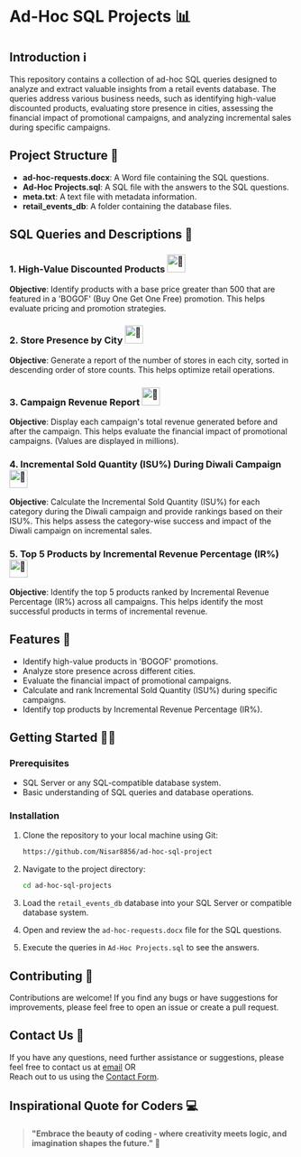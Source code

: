 
# Ad-Hoc SQL Projects 📊

## Introduction ℹ️

This repository contains a collection of ad-hoc SQL queries designed to analyze and extract valuable insights from a retail events database. The queries address various business needs, such as identifying high-value discounted products, evaluating store presence in cities, assessing the financial impact of promotional campaigns, and analyzing incremental sales during specific campaigns.

## Project Structure 📁

- **ad-hoc-requests.docx**: A Word file containing the SQL questions.
- **Ad-Hoc Projects.sql**: A SQL file with the answers to the SQL questions.
- **meta.txt**: A text file with metadata information.
- **retail_events_db**: A folder containing the database files.

## SQL Queries and Descriptions 📝

### 1. High-Value Discounted Products <picture><source srcset="https://fonts.gstatic.com/s/e/notoemoji/latest/1f31f/512.webp" type="image/webp"><img src="https://fonts.gstatic.com/s/e/notoemoji/latest/1f31f/512.gif" alt="🌟" width="32" height="32"></picture> 
**Objective**: Identify products with a base price greater than 500 that are featured in a 'BOGOF' (Buy One Get One Free) promotion. This helps evaluate pricing and promotion strategies.

### 2. Store Presence by City <picture><source srcset="https://fonts.gstatic.com/s/e/notoemoji/latest/1f31f/512.webp" type="image/webp"><img src="https://fonts.gstatic.com/s/e/notoemoji/latest/1f31f/512.gif" alt="🌟" width="32" height="32"></picture> 
**Objective**: Generate a report of the number of stores in each city, sorted in descending order of store counts. This helps optimize retail operations.

### 3. Campaign Revenue Report <picture><source srcset="https://fonts.gstatic.com/s/e/notoemoji/latest/1f31f/512.webp" type="image/webp"><img src="https://fonts.gstatic.com/s/e/notoemoji/latest/1f31f/512.gif" alt="🌟" width="32" height="32"></picture> 
**Objective**: Display each campaign's total revenue generated before and after the campaign. This helps evaluate the financial impact of promotional campaigns. (Values are displayed in millions).

### 4. Incremental Sold Quantity (ISU%) During Diwali Campaign <picture><source srcset="https://fonts.gstatic.com/s/e/notoemoji/latest/1f31f/512.webp" type="image/webp"><img src="https://fonts.gstatic.com/s/e/notoemoji/latest/1f31f/512.gif" alt="🌟" width="32" height="32"></picture> 
**Objective**: Calculate the Incremental Sold Quantity (ISU%) for each category during the Diwali campaign and provide rankings based on their ISU%. This helps assess the category-wise success and impact of the Diwali campaign on incremental sales.

### 5. Top 5 Products by Incremental Revenue Percentage (IR%) <picture><source srcset="https://fonts.gstatic.com/s/e/notoemoji/latest/1f31f/512.webp" type="image/webp"><img src="https://fonts.gstatic.com/s/e/notoemoji/latest/1f31f/512.gif" alt="🌟" width="32" height="32"></picture> 
**Objective**: Identify the top 5 products ranked by Incremental Revenue Percentage (IR%) across all campaigns. This helps identify the most successful products in terms of incremental revenue.

## Features 🌟

- Identify high-value products in 'BOGOF' promotions.
- Analyze store presence across different cities.
- Evaluate the financial impact of promotional campaigns.
- Calculate and rank Incremental Sold Quantity (ISU%) during specific campaigns.
- Identify top products by Incremental Revenue Percentage (IR%).

## Getting Started 🚀🚀

### Prerequisites

- SQL Server or any SQL-compatible database system.
- Basic understanding of SQL queries and database operations.

### Installation

1. Clone the repository to your local machine using Git:

   ```bash
   https://github.com/Nisar8856/ad-hoc-sql-project
   ```

2. Navigate to the project directory:
   ```bash
   cd ad-hoc-sql-projects
   ```

3. Load the `retail_events_db` database into your SQL Server or compatible database system.

4. Open and review the `ad-hoc-requests.docx` file for the SQL questions.

5. Execute the queries in `Ad-Hoc Projects.sql` to see the answers.

## Contributing 🤝

Contributions are welcome! If you find any bugs or have suggestions for improvements, please feel free to open an issue or create a pull request.

## Contact Us 📧

If you have any questions, need further assistance or suggestions, please feel free to contact us at  [email](mailto:nisarns8856@gmail.com) 
OR  
Reach out to us using the [Contact Form](https://forms.gle/cEcJ9uEiz1XVbsuw8).

## Inspirational Quote for Coders 💻
> #### "Embrace the beauty of coding - where creativity meets logic, and imagination shapes the future." 🌟
